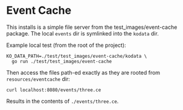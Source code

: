 # Event Cache

This installs is a simple file server from the test_images/event-cache package.
The local `events` dir is symlinked into the `kodata` dir.

Example local test (from the root of the project):

```shell
KO_DATA_PATH=./test/test_images/event-cache/kodata \
  go run ./test/test_images/event-cache
```

Then access the files path-ed exactly as they are rooted from
`resources/eventcache` dir:

```shell
curl localhost:8080/events/three.ce
```

Results in the contents of `./events/three.ce`.

